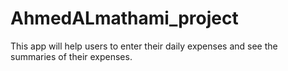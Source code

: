 # AhmedALmathami_project
This app will help users to enter their daily expenses and see the summaries of their expenses.

